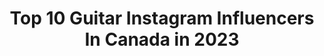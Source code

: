 ---
title: Top 10 Guitar Instagram Influencers In Canada in 2023
description: >-
  Find top guitar Instagram influencers in Canada in 2023. Most popular hashtags: #guitar #guitarist #music #guitarplayer.
platform: Instagram
hits: 86
text_top: Analyze the top-rated Instagram influencers on inBeat.
text_bottom: inBeat aggregates 86 Instagram influencers like this in Canada for you to contact.
profiles:
  - username: "anna.katarina_"
    fullname: >-
      Anna Katarina
    bio: >-
      ‘Only Love’ out now!! 😘 ⬇️ Musician & Model vocals | songwriter | piano | guitar My band: @rumourmill.music
    location: "Canada"
    followers: 17570
    engagement: 180
    commentsToLikes: 0.036061
    id: ck5qbjqunly0e0i11dza78dt8
    verified: false
    hashtags: "#vancouverbc, #dallastexas, #newmusic, #vancouvermodel"
  - username: "owenreynolds"
    fullname: >-
      Owen Reynolds
    bio: >-
      I like playing guitar
    location: "Canada"
    followers: 5034
    engagement: 813
    commentsToLikes: 0.041646
    id: ck14julrxm9p20i19a589w26y
    verified: false
    hashtags: "#playlistlive"
  - username: "joshtombranmusic"
    fullname: >-
      Josh Tombran
    bio: >-
      Guitarist🎸 Singer🎙Composer🎼 Producer💻 Sounds make sense 🤘🏽 Spotify & Youtube @JoshTombranMusic
    location: "Canada"
    followers: 11641
    engagement: 119
    commentsToLikes: 0.123277
    id: ck6ud1r1rim4j0j71uub84vw4
    verified: false
    hashtags: "#yamahathr, #producer, #guitarcover, #yamahaguitars"
  - username: "babakaminiofficial"
    fullname: >-
      Babak Amini
    bio: >-
      Composer, Band leader, Guitar player and Guitar instructor. لطفا اشعار و ترانه هـايتان را به اين ايميل ارسال كنيد babakaminiconcerts@gmail.com
    location: "Canada"
    followers: 215938
    engagement: 702
    commentsToLikes: 0.027347
    id: ck0txailiihj90i19nqnlozxf
    verified: true
    hashtags: "#siamak, #eshgheman, #navahang, #siamakshirazi"
  - username: "manelijamal"
    fullname: >-
      Maneli Jamal
    bio: >-
      🎸 Guitarist. Autodidact. Solopreneur. 🎧 40 million Spotify Streams 📚 Guitar Educator 👇🏼 Lessons, TABs, CDs, Music, Patreon
    location: "Canada"
    followers: 41930
    engagement: 139
    commentsToLikes: 0.052126
    id: ck137ymrfdnql0i191d95sbah
    verified: false
    hashtags: "#jam, #musicallyminded, #pickup, #lickwars"
  - username: "colerolland"
    fullname: >-
      Cole Rolland
    bio: >-
      🎶 Guitarist // Music Producer 🎬 youtube.com/colerolland 🌙 CR ‘Midnight’ Guitar OUT NOW
    location: "Canada"
    followers: 128499
    engagement: 506
    commentsToLikes: 0.019944
    id: ck0w4ecwty5z70i196tbfqc5g
    verified: true
    hashtags: "#newgearday"
  - username: "scottkelby"
    fullname: >-
      Scott Kelby
    bio: >-
      Travel Photographer, Book Author, Host of "The Grid"; Editor Photoshop User magazine; Lightroom Guy; KelbyOne CEO; struggling guitarist.
    location: "Canada"
    followers: 143095
    engagement: 228
    commentsToLikes: 0.012835
    id: ck13dbug74nsy0i19qv3nhgjx
    verified: false
    hashtags: "#netherlands, #longexposure, #dawn, #landscapephotography"
  - username: "thebroslandreth"
    fullname: >-
      The Bros. Landreth
    bio: >-
      Blood harmony, slide guitar, and heart-on-your-sleeve songwriting. _ Flash Bandcamp sale - get our whole catalogue for not so much money!
    location: "Canada"
    followers: 18190
    engagement: 615
    commentsToLikes: 0.030557
    id: ck0vyo3wd4yfp0i19ij6yp1i3
    verified: false
    hashtags: "#guitarists, #guitarsdaily, #guitars, #tbl87"
  - username: "brandondeonmusic"
    fullname: >-
      Brandon D'Eon Guitarist
    bio: >-
      🎥 YouTuber 🎸 #Guitar Chefs 🍽 🇨🇦 Halifax, Canada 😏 Sarcasm 📊 Entrepreneur ⬇️ Don't click this
    location: "Canada"
    followers: 120938
    engagement: 408
    commentsToLikes: 0.018515
    id: ck137oa3acjfj0i19ilmyuzby
    verified: false
    hashtags: "#guitarsarebetter, #guitarist, #musician, #guitarlesson"
  - username: "jeffstinco"
    fullname: >-
      Jeff Stinco
    bio: >-
      I play guitar with SP
    location: "Canada"
    followers: 81727
    engagement: 475
    commentsToLikes: 0.016476
    id: ck14hs1ofbuad0i1916wfwddx
    verified: true
    hashtags: "#blacklivesmatter, #guitarist, #blackouttuesday, #spontour"
---
